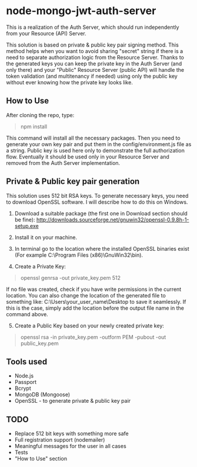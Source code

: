 # node-mongo-jwt-auth-server
This is a realization of the Auth Server, which should run independently from your Resource (API) Server.

This solution is based on private & public key pair signing method. This method helps when you want to avoid sharing "secret" string if there is a need to separate authorization logic from the Resource Server. Thanks to the generated keys you can keep the private key in the Auth Server (and only there) and your "Public" Resource Server (public API) will handle the token validation (and multitenancy if needed) using only the public key without ever knowing how the private key looks like. 


## How to Use
After cloning the repo, type:
> npm install

This command will install all the necessary packages.
Then you need to generate your own key pair and put them in the config/environment.js file as a string. Public key is used here only to demonstrate the full authorization flow. Eventually it should be used only in your Resource Server and removed from the Auth Server implementation.


## Private & Public key pair generation
This solution uses 512 bit RSA keys. To generate necessary keys, you need to download OpenSSL software. I will describe how to do this on Windows. 

1. Download a suitable package (the first one in Download section should be fine): http://downloads.sourceforge.net/gnuwin32/openssl-0.9.8h-1-setup.exe

2. Install it on your machine. 

3. In terminal go to the location where the installed OpenSSL binaries exist (For example C:\Program Files (x86)\GnuWin32\bin). 

4. Create a Private Key:
> openssl genrsa -out private_key.pem 512

  If no file was created, check if you have write permissions in the current location. You can also change the location of the generated   file to something like: 
  C:\Users\your_user_name\Desktop to save it seamlessly. If this is the case, simply add the location before the output file name in the   command above. 

5. Create a Public Key based on your newly created private key:

  > openssl rsa -in private_key.pem -outform PEM -pubout -out public_key.pem

## Tools used
* Node.js
* Passport
* Bcrypt
* MongoDB (Mongoose)
* OpenSSL - to generate private & public key pair

## TODO
* Replace 512 bit keys with something more safe
* Full registration support (nodemailer)
* Meaningful messages for the user in all cases
* Tests
* "How to Use" section
